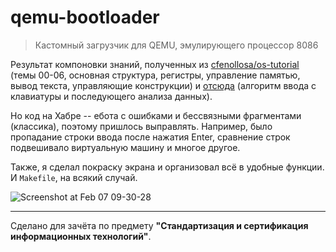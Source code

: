# qemu-bootloader
> Кастомный загрузчик для QEMU, эмулирующего процессор 8086

Результат компоновки знаний, полученных из [cfenollosa/os-tutorial](https://github.com/cfenollosa/os-tutorial) (темы 00-06, основная структура, регистры, управление памятью, вывод текста, управляющие конструкции) и [отсюда](https://habr.com/ru/post/442428/) (алгоритм ввода с клавиатуры и последующего анализа данных).

Но код на Хабре -- ебота с ошибками и бессвязными фрагментами (классика), поэтому пришлось выправлять. Например, было пропадание строки ввода после нажатия Enter, сравнение строк подвешивало виртуальную машину и многое другое.

Также, я сделал покраску экрана и организовал всё в удобные функции. И `Makefile`, на всякий случай.

![Screenshot at Feb 07 09-30-28](https://user-images.githubusercontent.com/24318966/74006380-9149bf80-498c-11ea-9efc-faf8e65ff182.png)

-----

Сделано для зачёта по предмету **"Стандартизация и сертификация информационных технологий"**.
